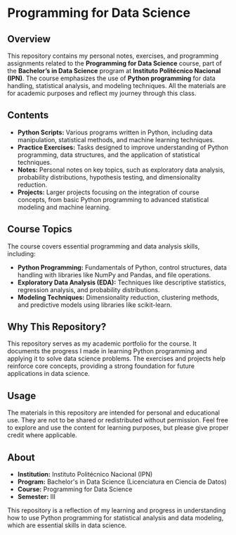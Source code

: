 # Programming for Data Science

## Overview

This repository contains my personal notes, exercises, and programming assignments related to the **Programming for Data Science** course, part of the **Bachelor’s in Data Science** program at **Instituto Politécnico Nacional (IPN)**. The course emphasizes the use of **Python programming** for data handling, statistical analysis, and modeling techniques. All the materials are for academic purposes and reflect my journey through this class.

## Contents

- **Python Scripts:** Various programs written in Python, including data manipulation, statistical methods, and machine learning techniques.
- **Practice Exercises:** Tasks designed to improve understanding of Python programming, data structures, and the application of statistical techniques.
- **Notes:** Personal notes on key topics, such as exploratory data analysis, probability distributions, hypothesis testing, and dimensionality reduction.
- **Projects:** Larger projects focusing on the integration of course concepts, from basic Python programming to advanced statistical modeling and machine learning.

## Course Topics

The course covers essential programming and data analysis skills, including:
- **Python Programming:** Fundamentals of Python, control structures, data handling with libraries like NumPy and Pandas, and file operations.
- **Exploratory Data Analysis (EDA):** Techniques like descriptive statistics, regression analysis, and probability distributions.
- **Modeling Techniques:** Dimensionality reduction, clustering methods, and predictive models using libraries like scikit-learn.

## Why This Repository?

This repository serves as my academic portfolio for the course. It documents the progress I made in learning Python programming and applying it to solve data science problems. The exercises and projects help reinforce core concepts, providing a strong foundation for future applications in data science.

## Usage

The materials in this repository are intended for personal and educational use. They are not to be shared or redistributed without permission. Feel free to explore and use the content for learning purposes, but please give proper credit where applicable.

## About

- **Institution:** Instituto Politécnico Nacional (IPN)
- **Program:** Bachelor's in Data Science (Licenciatura en Ciencia de Datos)
- **Course:** Programming for Data Science
- **Semester:** III

This repository is a reflection of my learning and progress in understanding how to use Python programming for statistical analysis and data modeling, which are essential skills in data science.
